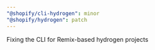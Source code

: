 ```yaml
---
"@shopify/cli-hydrogen": minor
"@shopify/hydrogen": patch
---
```


Fixing the CLI for Remix-based hydrogen projects
